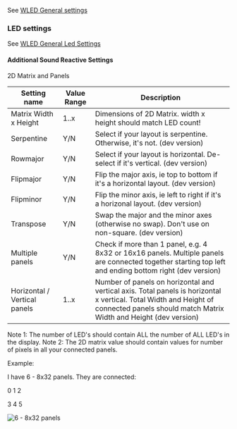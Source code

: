 See [WLED General settings](https://github.com/aircoookie/WLED/wiki/Settings)



### LED settings
See [WLED General Led Settings](https://github.com/aircoookie/WLED/wiki/Settings#led-settings)

#### Additional Sound Reactive Settings
2D Matrix and Panels

Setting name | Value Range | Description
|---|---|---|
Matrix Width x Height | 1..x | Dimensions of 2D Matrix. width x height should match LED count!
Serpentine | Y/N | Select if your layout is serpentine. Otherwise, it's not. (dev version)
Rowmajor| Y/N | Select if your layout is horizontal. De-select if it's vertical. (dev version)
Flipmajor| Y/N | Flip the major axis, ie top to bottom if it's a horizontal layout. (dev version)
Flipminor| Y/N | Flip the minor axis, ie left to right if it's a horizonal layout. (dev version)
Transpose| Y/N | Swap the major and the minor axes (otherwise no swap). Don't use on non-square. (dev version)
Multiple panels | Y/N | Check if more than 1 panel, e.g. 4 8x32 or 16x16 panels. Multiple panels are connected together starting top left and ending bottom right (dev version)
Horizontal / Vertical panels | 1..x | Number of panels on horizontal and vertical axis. Total panels is horizontal x vertical. Total Width and Height of connected panels should match Matrix Width and Height (dev version)

Note 1: The number of LED's should contain ALL the number of ALL LED's in the display.
Note 2: The 2D matrix value should contain values for number of pixels in all your connected panels.

Example: 

I have 6 - 8x32 panels. They are connected:

0 1 2

3 4 5


![6 - 8x32 panels](https://github.com/atuline/WLED/blob/assets/media/panels.jpg?raw=true)

